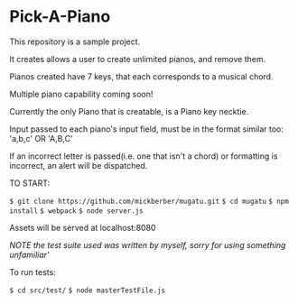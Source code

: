 # Pick-A-Piano

This repository is a sample project.

It creates allows a user to create unlimited pianos, and remove them.

Pianos created have 7 keys, that each corresponds to a musical chord.

Multiple piano capability coming soon!

Currently the only Piano that is creatable, is a Piano key necktie.

Input passed to each piano's input field, must be in the format similar too:
'a,b,c' OR 'A,B,C'

If an incorrect letter is passed(i.e. one that isn't a chord) or formatting is incorrect, an alert will be dispatched.


TO START:

`$ git clone https://github.com/mickberber/mugatu.git`
`$ cd mugatu`
`$ npm install`
`$ webpack`
`$ node server.js`

Assets will be served at localhost:8080


*NOTE the test suite used was written by myself, sorry for using something unfamiliar'*

To run tests:

`$ cd src/test/`
`$ node masterTestFile.js`